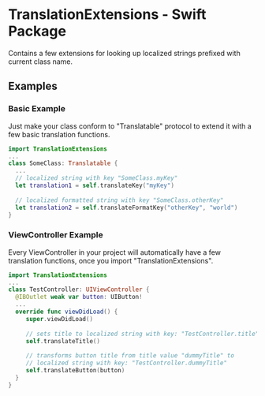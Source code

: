 # TranslationExtensions - Swift Package

Contains a few extensions for looking up localized strings prefixed with current class name.

## Examples

### Basic Example

Just make your class conform to "Translatable" protocol to extend it with a few basic
translation functions.

```swift
import TranslationExtensions
...
class SomeClass: Translatable {
  ...
  // localized string with key "SomeClass.myKey"
  let translation1 = self.translateKey("myKey")
  
  // localized formatted string with key "SomeClass.otherKey"
  let translation2 = self.translateFormatKey("otherKey", "world")
}
```

### ViewController Example

Every ViewController in your project will automatically have a few translation functions, 
once you import "TranslationExtensions".

```swift
import TranslationExtensions
...
class TestController: UIViewController {
  @IBOutlet weak var button: UIButton!
  ...
  override func viewDidLoad() {
     super.viewDidLoad()
  
     // sets title to localized string with key: "TestController.title"
     self.translateTitle()
     
     // transforms button title from title value "dummyTitle" to
     // localized string with key: "TestController.dummyTitle"
     self.translateButton(button)
  }
}
```
